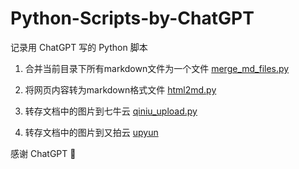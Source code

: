 # Python-Scripts-by-ChatGPT

记录用 ChatGPT 写的 Python 脚本

1. 合并当前目录下所有markdown文件为一个文件 [merge_md_files.py](merge_md_files.py)

2. 将网页内容转为markdown格式文件 [html2md.py](html2md.py)

3. 转存文档中的图片到七牛云 [qiniu_upload.py](qiniu_upload.py)

4. 转存文档中的图片到又拍云 [upyun](upyun_upload.py)

感谢 ChatGPT 🙏 